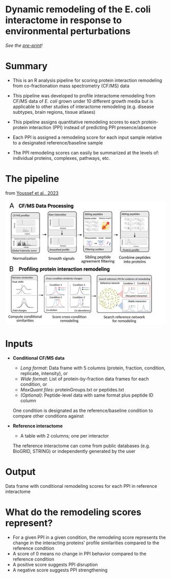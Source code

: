 # Dynamic remodeling of the E. coli  interactome in response to environmental perturbations
*See the [pre-print](https://www.authorea.com/users/602611/articles/633380-dynamic-remodeling-of-escherichia-coli-interactome-in-response-to-environmental-perturbations?commit=26cb401024abe8cce3117ce3e44ece4078c18892)!*

# Summary

* This is an R analysis pipeline for scoring protein interaction remodeling from co-fractionation mass spectrometry (CF/MS) data 

* This pipeline was developed to profile interactome remodeling from CF/MS data of *E. coli* grown under 10 different growth media but is applicable to other studies of interactome remodeling (e.g. disease subtypes, brain regions, tissue atlases)

* This pipeline assigns quantitative remodeling scores to each protein-protein interaction (PPI) instead of predicting PPI presence/absence

* Each PPI is assigned a remodeling score for each input sample relative to a designated reference/baseline sample

* The PPI remodeling scores can easily be summarized at the levels of: individual proteins, complexes, pathways, etc.

# The pipeline

from [Youssef et al., 2023](https://www.authorea.com/users/602611/articles/633380-dynamic-remodeling-of-escherichia-coli-interactome-in-response-to-environmental-perturbations?commit=26cb401024abe8cce3117ce3e44ece4078c18892)

![](https://github.com/AhmedYoussef95/Image-dump/blob/main/Fig%202.png)

# Inputs

* **Conditional CF/MS data**  
  * *Long format*: Data frame with 5 columns (protein, fraction, condition, replicate, intensity), or
  * *Wide format*: List of protein-by-fraction data frames for each condition, or
  * *MaxQuant files*: proteinGroups.txt or peptides.txt
  * *(Optional)*: Peptide-level data with same format plus peptide ID column
  
  One condition is designated as the reference/baseline condition to compare other conditions against 
  
* **Reference interactome**
  * A table with 2 columns; one per interactor
  
  The reference interactome can come from public databases (e.g. BioGRID, STRING) or independently generated by the user
  
# Output 

Data frame with conditional remodeling scores for each PPI in reference interactome

# What do the remodeling scores represent?

* For a given PPI in a given condition, the remodeling score represents the change in the interacting proteins' profile similarities compared to the reference condition
* A score of 0 means no change in PPI behavior compared to the reference condition
* A positive score suggests PPI disruption
* A negative score suggests PPI strengthening

